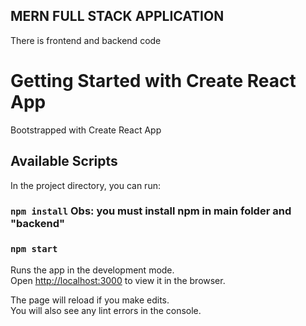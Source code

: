 ## MERN FULL STACK APPLICATION
There is frontend and backend code

# Getting Started with Create React App

Bootstrapped with Create React App

## Available Scripts

In the project directory, you can run:

### `npm install` Obs: you must install npm in main folder and "backend"
### `npm start`

Runs the app in the development mode.\
Open [http://localhost:3000](http://localhost:3000) to view it in the browser.

The page will reload if you make edits.\
You will also see any lint errors in the console.
